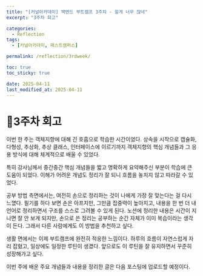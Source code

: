 ```yaml
---
title: "[커널아카데미] 백엔드 부트캠프 3주차 - 할게 너무 많네"
excerpt: "3주차 회고"

categories:
  - Reflection
tags:
  - [커널아카데미, 패스트캠퍼스]

permalink: /reflection/3rdweek/

toc: true
toc_sticky: true

date: 2025-04-11
last_modified_at: 2025-04-11
---
```


# 📜3주차 회고

이번 한 주는 객체지향에 대해 긴 호흡으로 학습한 시간이었다. 상속을 시작으로 캡슐화, 다형성, 추상화, 추상 클래스, 인터페이스에 이르기까지 객체지향의 핵심 개념들과 그 응용 방식에 대해 체계적으로 배울 수 있었다.

특히 강사님께서 중간중간 핵심 개념들을 짧고 명확하게 요약해주신 부분이 학습에 큰 도움이 되었다. 이해가 어려운 개념도 정리가 잘 되니 흐름을 놓치지 않고 따라갈 수 있었다.

공부 방법 측면에서는, 여전히 손으로 정리하는 것이 나에게 가장 잘 맞는다는 걸 다시 느꼈다. 필기를 하다 보면 손은 아프지만, 그만큼 집중력이 높아지고, 내용을 한 번 더 내 언어로 정리하면서 구조를 스스로 그려볼 수 있게 된다. 노션에 정리한 내용은 시간이 지나면 잘 안 보게 되지만, 손으로 쓴 정리는 공부하는 순간 자체가 이미 복습이라는 생각이 든다. 그래서 다른 사람에게도 이 방법을 추천하고 싶다.

생활 면에서는 이제 부트캠프에 완전히 적응한 느낌이다. 하루의 흐름이 자연스럽게 자리 잡혔고, 일상에도 일정한 루틴이 생겼다. 앞으로도 이 루틴을 잘 유지하면서 꾸준히 성장해가고 싶다.

이번 주에 배운 주요 개념들과 내용을 정리한 글은 다음 포스팅에 업로드할 예정이다.



